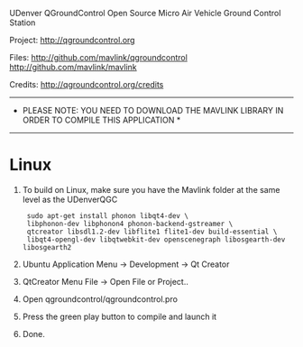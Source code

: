 UDenver QGroundControl Open Source Micro Air Vehicle Ground Control Station

Project:
http://qgroundcontrol.org

Files:
http://github.com/mavlink/qgroundcontrol
http://github.com/mavlink/mavlink

Credits:
http://qgroundcontrol.org/credits

**********************************************************************************************
* PLEASE NOTE: YOU NEED TO DOWNLOAD THE MAVLINK LIBRARY IN ORDER TO COMPILE THIS APPLICATION *
**********************************************************************************************



Linux 
=====


1. To build on Linux, make sure you have the Mavlink folder at the same level as the UDenverQGC

		sudo apt-get install phonon libqt4-dev \
		libphonon-dev libphonon4 phonon-backend-gstreamer \
		qtcreator libsdl1.2-dev libflite1 flite1-dev build-essential \
		libqt4-opengl-dev libqtwebkit-dev openscenegraph libosgearth-dev libosgearth2

1. Ubuntu Application Menu -> Development -> Qt Creator
1. QtCreator Menu File -> Open File or Project..
1. Open qgroundcontrol/qgroundcontrol.pro
1. Press the green play button to compile and launch it
1. Done.
